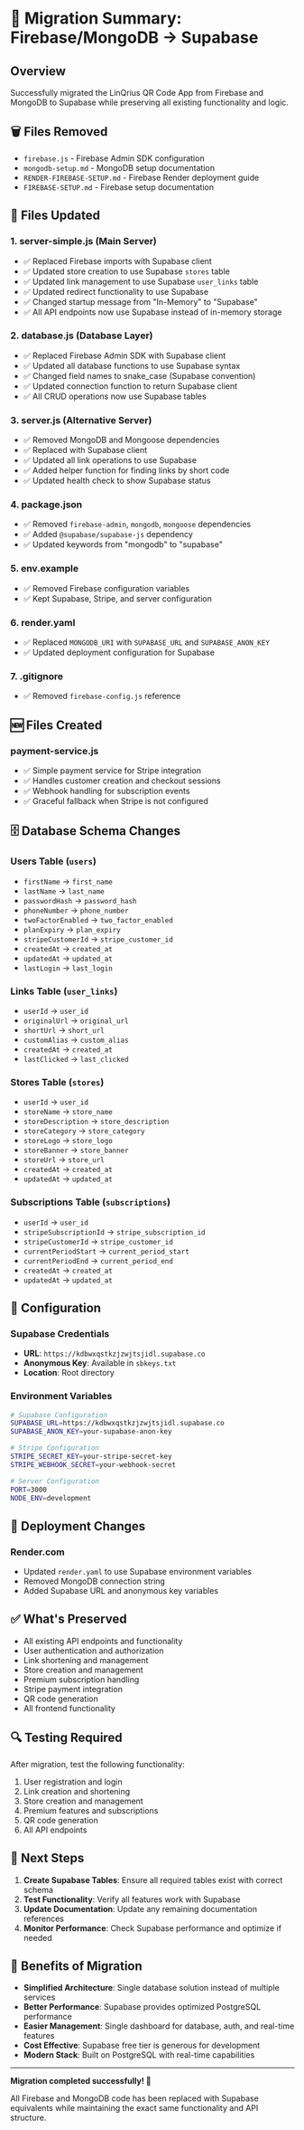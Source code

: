 # 🔄 Migration Summary: Firebase/MongoDB → Supabase

## Overview
Successfully migrated the LinQrius QR Code App from Firebase and MongoDB to Supabase while preserving all existing functionality and logic.

## 🗑️ **Files Removed**
- `firebase.js` - Firebase Admin SDK configuration
- `mongodb-setup.md` - MongoDB setup documentation
- `RENDER-FIREBASE-SETUP.md` - Firebase Render deployment guide
- `FIREBASE-SETUP.md` - Firebase setup documentation

## 🔧 **Files Updated**

### 1. **server-simple.js** (Main Server)
- ✅ Replaced Firebase imports with Supabase client
- ✅ Updated store creation to use Supabase `stores` table
- ✅ Updated link management to use Supabase `user_links` table
- ✅ Updated redirect functionality to use Supabase
- ✅ Changed startup message from "In-Memory" to "Supabase"
- ✅ All API endpoints now use Supabase instead of in-memory storage

### 2. **database.js** (Database Layer)
- ✅ Replaced Firebase Admin SDK with Supabase client
- ✅ Updated all database functions to use Supabase syntax
- ✅ Changed field names to snake_case (Supabase convention)
- ✅ Updated connection function to return Supabase client
- ✅ All CRUD operations now use Supabase tables

### 3. **server.js** (Alternative Server)
- ✅ Removed MongoDB and Mongoose dependencies
- ✅ Replaced with Supabase client
- ✅ Updated all link operations to use Supabase
- ✅ Added helper function for finding links by short code
- ✅ Updated health check to show Supabase status

### 4. **package.json**
- ✅ Removed `firebase-admin`, `mongodb`, `mongoose` dependencies
- ✅ Added `@supabase/supabase-js` dependency
- ✅ Updated keywords from "mongodb" to "supabase"

### 5. **env.example**
- ✅ Removed Firebase configuration variables
- ✅ Kept Supabase, Stripe, and server configuration

### 6. **render.yaml**
- ✅ Replaced `MONGODB_URI` with `SUPABASE_URL` and `SUPABASE_ANON_KEY`
- ✅ Updated deployment configuration for Supabase

### 7. **.gitignore**
- ✅ Removed `firebase-config.js` reference

## 🆕 **Files Created**

### **payment-service.js**
- ✅ Simple payment service for Stripe integration
- ✅ Handles customer creation and checkout sessions
- ✅ Webhook handling for subscription events
- ✅ Graceful fallback when Stripe is not configured

## 🗄️ **Database Schema Changes**

### **Users Table** (`users`)
- `firstName` → `first_name`
- `lastName` → `last_name`
- `passwordHash` → `password_hash`
- `phoneNumber` → `phone_number`
- `twoFactorEnabled` → `two_factor_enabled`
- `planExpiry` → `plan_expiry`
- `stripeCustomerId` → `stripe_customer_id`
- `createdAt` → `created_at`
- `updatedAt` → `updated_at`
- `lastLogin` → `last_login`

### **Links Table** (`user_links`)
- `userId` → `user_id`
- `originalUrl` → `original_url`
- `shortUrl` → `short_url`
- `customAlias` → `custom_alias`
- `createdAt` → `created_at`
- `lastClicked` → `last_clicked`

### **Stores Table** (`stores`)
- `userId` → `user_id`
- `storeName` → `store_name`
- `storeDescription` → `store_description`
- `storeCategory` → `store_category`
- `storeLogo` → `store_logo`
- `storeBanner` → `store_banner`
- `storeUrl` → `store_url`
- `createdAt` → `created_at`
- `updatedAt` → `updated_at`

### **Subscriptions Table** (`subscriptions`)
- `userId` → `user_id`
- `stripeSubscriptionId` → `stripe_subscription_id`
- `stripeCustomerId` → `stripe_customer_id`
- `currentPeriodStart` → `current_period_start`
- `currentPeriodEnd` → `current_period_end`
- `createdAt` → `created_at`
- `updatedAt` → `updated_at`

## 🔑 **Configuration**

### **Supabase Credentials**
- **URL**: `https://kdbwxqstkzjzwjtsjidl.supabase.co`
- **Anonymous Key**: Available in `sbkeys.txt`
- **Location**: Root directory

### **Environment Variables**
```bash
# Supabase Configuration
SUPABASE_URL=https://kdbwxqstkzjzwjtsjidl.supabase.co
SUPABASE_ANON_KEY=your-supabase-anon-key

# Stripe Configuration
STRIPE_SECRET_KEY=your-stripe-secret-key
STRIPE_WEBHOOK_SECRET=your-webhook-secret

# Server Configuration
PORT=3000
NODE_ENV=development
```

## 🚀 **Deployment Changes**

### **Render.com**
- Updated `render.yaml` to use Supabase environment variables
- Removed MongoDB connection string
- Added Supabase URL and anonymous key variables

## ✅ **What's Preserved**
- All existing API endpoints and functionality
- User authentication and authorization
- Link shortening and management
- Store creation and management
- Premium subscription handling
- Stripe payment integration
- QR code generation
- All frontend functionality

## 🔍 **Testing Required**
After migration, test the following functionality:
1. User registration and login
2. Link creation and shortening
3. Store creation and management
4. Premium features and subscriptions
5. QR code generation
6. All API endpoints

## 📝 **Next Steps**
1. **Create Supabase Tables**: Ensure all required tables exist with correct schema
2. **Test Functionality**: Verify all features work with Supabase
3. **Update Documentation**: Update any remaining documentation references
4. **Monitor Performance**: Check Supabase performance and optimize if needed

## 🎯 **Benefits of Migration**
- **Simplified Architecture**: Single database solution instead of multiple services
- **Better Performance**: Supabase provides optimized PostgreSQL performance
- **Easier Management**: Single dashboard for database, auth, and real-time features
- **Cost Effective**: Supabase free tier is generous for development
- **Modern Stack**: Built on PostgreSQL with real-time capabilities

---

**Migration completed successfully! 🎉**

All Firebase and MongoDB code has been replaced with Supabase equivalents while maintaining the exact same functionality and API structure.

